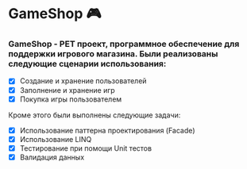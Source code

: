 # GameShop :video_game:

### GameShop - PET проект, программное обеспечение для поддержки игрового магазина. Были реализованы следующие сценарии использования:
- [X] Создание и хранение пользователей
- [X] Заполнение и хранение игр
- [X] Покупка игры пользователем

Кроме этого были выполнены следующие задачи:
- [X] Использование паттерна проектирования (Facade)
- [X] Использование LINQ
- [X] Тестирование при помощи Unit тестов
- [X] Валидация данных
